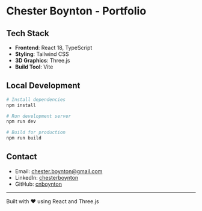# Chester Boynton - Portfolio

## Tech Stack

- **Frontend**: React 18, TypeScript
- **Styling**: Tailwind CSS
- **3D Graphics**: Three.js
- **Build Tool**: Vite

## Local Development

```bash
# Install dependencies
npm install

# Run development server
npm run dev

# Build for production
npm run build
```

## Contact

- Email: chester.boynton@gmail.com
- LinkedIn: [chesterboynton](https://linkedin.com/in/chesterboynton)
- GitHub: [cnboynton](https://github.com/cnboynton)

---

Built with ❤️ using React and Three.js
